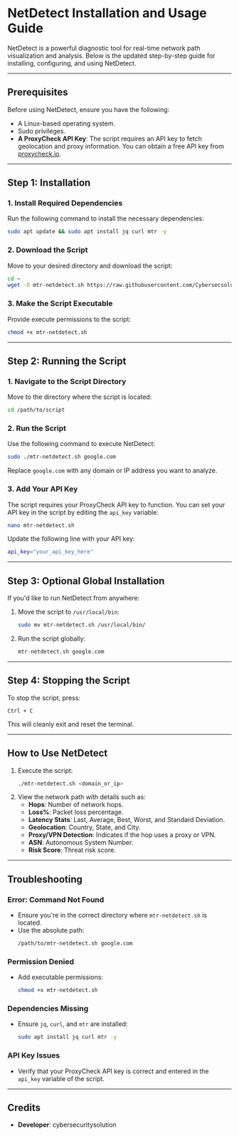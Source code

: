 # **NetDetect Installation and Usage Guide**

NetDetect is a powerful diagnostic tool for real-time network path visualization and analysis. Below is the updated step-by-step guide for installing, configuring, and using NetDetect.

---

## **Prerequisites**
Before using NetDetect, ensure you have the following:
- A Linux-based operating system.
- Sudo privileges.
- **A ProxyCheck API Key**: The script requires an API key to fetch geolocation and proxy information. You can obtain a free API key from [proxycheck.io](https://proxycheck.io/dashboard/).

---

## **Step 1: Installation**
### **1. Install Required Dependencies**
Run the following command to install the necessary dependencies:
```bash
sudo apt update && sudo apt install jq curl mtr -y
```

### **2. Download the Script**
Move to your desired directory and download the script:
```bash
cd ~
wget -O mtr-netdetect.sh https://raw.githubusercontent.com/Cybersecsolution/NetDetect/refs/heads/main/mtr-netdetect.sh
```

### **3. Make the Script Executable**
Provide execute permissions to the script:
```bash
chmod +x mtr-netdetect.sh
```

---

## **Step 2: Running the Script**
### **1. Navigate to the Script Directory**
Move to the directory where the script is located:
```bash
cd /path/to/script
```

### **2. Run the Script**
Use the following command to execute NetDetect:
```bash
sudo ./mtr-netdetect.sh google.com
```
Replace `google.com` with any domain or IP address you want to analyze.

### **3. Add Your API Key**
The script requires your ProxyCheck API key to function. You can set your API key in the script by editing the `api_key` variable:
```bash
nano mtr-netdetect.sh
```
Update the following line with your API key:
```bash
api_key="your_api_key_here"
```

---

## **Step 3: Optional Global Installation**
If you'd like to run NetDetect from anywhere:
1. Move the script to `/usr/local/bin`:
   ```bash
   sudo mv mtr-netdetect.sh /usr/local/bin/
   ```
2. Run the script globally:
   ```bash
   mtr-netdetect.sh google.com
   ```

---

## **Step 4: Stopping the Script**
To stop the script, press:
```text
Ctrl + C
```
This will cleanly exit and reset the terminal.

---

## **How to Use NetDetect**
1. Execute the script:
   ```bash
   ./mtr-netdetect.sh <domain_or_ip>
   ```
2. View the network path with details such as:
   - **Hops**: Number of network hops.
   - **Loss%**: Packet loss percentage.
   - **Latency Stats**: Last, Average, Best, Worst, and Standard Deviation.
   - **Geolocation**: Country, State, and City.
   - **Proxy/VPN Detection**: Indicates if the hop uses a proxy or VPN.
   - **ASN**: Autonomous System Number.
   - **Risk Score**: Threat risk score.

---

## **Troubleshooting**
### **Error: Command Not Found**
- Ensure you're in the correct directory where `mtr-netdetect.sh` is located.
- Use the absolute path:
  ```bash
  /path/to/mtr-netdetect.sh google.com
  ```

### **Permission Denied**
- Add executable permissions:
  ```bash
  chmod +x mtr-netdetect.sh
  ```

### **Dependencies Missing**
- Ensure `jq`, `curl`, and `mtr` are installed:
  ```bash
  sudo apt install jq curl mtr -y
  ```

### **API Key Issues**
- Verify that your ProxyCheck API key is correct and entered in the `api_key` variable of the script.

---

## **Credits**
- **Developer**: cybersecuritysolution

